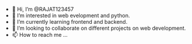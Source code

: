 - 👋 Hi, I’m @RAJAT123457
- 👀 I’m interested in web evelopment and python.
- 🌱 I’m currently learning frontend and backend.
- 💞️ I’m looking to collaborate on different projects on web development.
- 📫 How to reach me ...

<!---
RAJAT123457/RAJAT123457 is a ✨ special ✨ repository because its `README.md` (this file) appears on your GitHub profile.
You can click the Preview link to take a look at your changes.
--->
